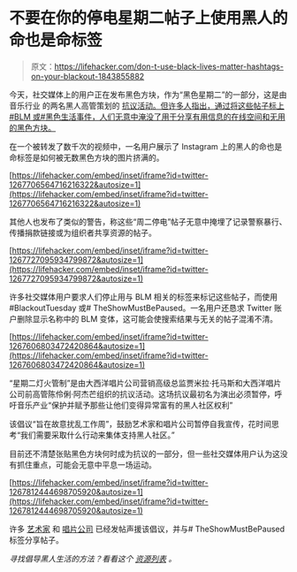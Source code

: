 # 不要在你的停电星期二帖子上使用黑人的命也是命标签

> 原文：<https://lifehacker.com/don-t-use-black-lives-matter-hashtags-on-your-blackout-1843855882>

今天，社交媒体上的用户正在发布黑色方块，作为“黑色星期二”的一部分，这是由音乐行业 的两名黑人高管策划的 [抗议活动。但许多人指出，通过将这些帖子标上#BLM 或#黑色生活事件，人们无意中淹没了用于分享有用信息的在线空间和无用的黑色方块。](https://www.theshowmustbepaused.com/) 



在一个被转发了数千次的视频中，一名用户展示了 Instagram 上的黑人的命也是命标签是如何被无数黑色方块的图片挤满的。

 [https://lifehacker.com/embed/inset/iframe?id=twitter-1267706564716216322&autosize=1](https://lifehacker.com/embed/inset/iframe?id=twitter-1267706564716216322&autosize=1) 

其他人也发布了类似的警告，称这些“周二停电”帖子无意中掩埋了记录警察暴行、传播捐款链接或为组织者共享资源的帖子。

 [https://lifehacker.com/embed/inset/iframe?id=twitter-1267727095934799872&autosize=1](https://lifehacker.com/embed/inset/iframe?id=twitter-1267727095934799872&autosize=1) 

许多社交媒体用户要求人们停止用与 BLM 相关的标签来标记这些帖子，而使用#BlackoutTuesday 或# TheShowMustBePaused。一名用户还恳求 Twitter 账户删除显示名称中的 BLM 变体，这可能会使搜索结果与无关的帖子混淆不清。

 [https://lifehacker.com/embed/inset/iframe?id=twitter-1267606803472420864&autosize=1](https://lifehacker.com/embed/inset/iframe?id=twitter-1267606803472420864&autosize=1) 

“星期二灯火管制”是由大西洋唱片公司营销高级总监贾米拉·托马斯和大西洋唱片公司前高管陈伶俐·阿杰芒组织的抗议活动。这场抗议最初名为演出必须暂停，呼吁音乐产业“保护并赋予那些让他们变得异常富有的黑人社区权利”

该倡议“旨在故意扰乱工作周”，鼓励艺术家和唱片公司暂停自我宣传，花时间思考“我们需要采取什么行动来集体支持黑人社区。”

目前还不清楚张贴黑色方块何时成为抗议的一部分，但一些社交媒体用户认为这没有抓住重点，可能会无意中平息一场运动。

 [https://lifehacker.com/embed/inset/iframe?id=twitter-1267812444698705920&autosize=1](https://lifehacker.com/embed/inset/iframe?id=twitter-1267812444698705920&autosize=1) 

许多 [艺术家](https://twitter.com/MumfordAndSons/status/1267540948650778628?s=20) 和 [唱片公司](https://twitter.com/ColumbiaRecords/status/1267164123680440320?s=20) 已经发帖声援该倡议，并与# TheShowMustBePaused 标签分享帖子。

*寻找倡导黑人生活的方法？看看这个* [*资源列表*](https://slack-redir.net/link?url=https%3A%2F%2Flifehacker.com%2Fwhere-to-donate-to-help-people-fighting-for-racial-just-1843852418) *。*